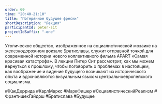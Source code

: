 ```yaml
---
order: 60
time: "20:40-21:10"
title: "Потерянное будущее фрески"
shortDescription: "Лекция"
participantId: peter-sit
projectIdSuffix: "-one"
---
```


Утопическое общество, изображенное на социалистической мозаике на железнодорожном вокзале Братиславы, служит отправной точкой для современной истории нового коллективного фильма APART «Самая красивая катастрофа». В лекции Питер Сит рассмотрит, как мы можем вернуться к прошлому, чтобы поговорить о проблемах в настоящем, как воображение и видение будущего возникают из исторического опыта и вдохновляются визуальным языком центральноевропейского социализма.

#ЖакДеррида #КарлМаркс #МаркФишер #СоциалистическийРеализм # ФрантишекГайдош #Братислава #Будущее
